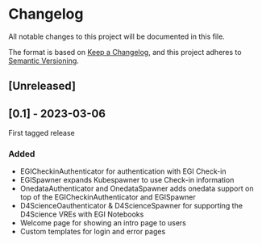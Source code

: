 # Changelog

All notable changes to this project will be documented in this file.

The format is based on [Keep a Changelog](https://keepachangelog.com/en/1.0.0/),
and this project adheres to
[Semantic Versioning](https://semver.org/spec/v2.0.0.html).

## [Unreleased]

## [0.1] - 2023-03-06

First tagged release

### Added

- EGICheckinAuthenticator for authentication with EGI Check-in
- EGISpawner expands Kubespawner to use Check-in information
- OnedataAuthenticator and OnedataSpawner adds onedata support on top of the
  EGICheckinAuthenticator and EGISpawner
- D4ScienceOauthenticator & D4ScienceSpawner for supporting the D4Science VREs
  with EGI Notebooks
- Welcome page for showing an intro page to users
- Custom templates for login and error pages
